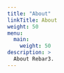 ```yaml
---
title: "About"
linkTitle: About
weight: 50
menu:
  main:
    weight: 50
description: >
  About Rebar3.
---
```

